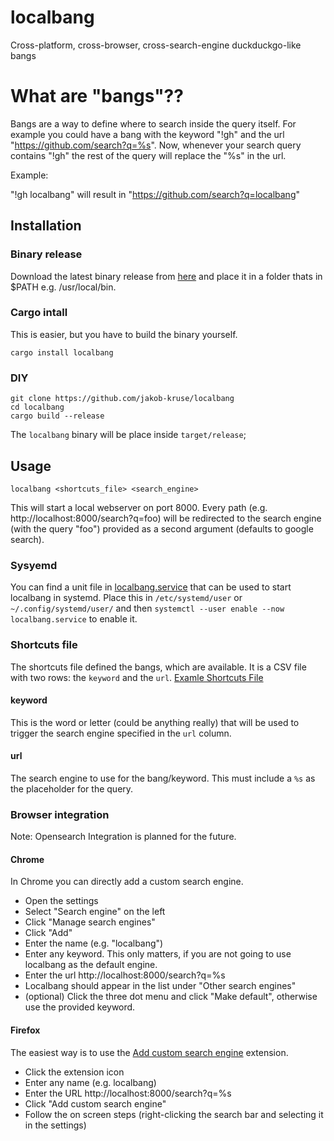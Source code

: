 # localbang

Cross-platform, cross-browser, cross-search-engine duckduckgo-like bangs

# What are "bangs"??

Bangs are a way to define where to search inside the query itself. For example you could have a bang with the keyword "!gh" and the url "https://github.com/search?q=%s".
Now, whenever your search query contains "!gh" the rest of the query will replace the "%s" in the url. 

Example:

"!gh localbang" will result in "https://github.com/search?q=localbang"

## Installation

### Binary release

Download the latest binary release from [here](https://github.com/jakob-kruse/localbang/releases) and place it in a folder thats in $PATH e.g. /usr/local/bin.

### Cargo intall

This is easier, but you have to build the binary yourself.

    cargo install localbang


### DIY

    git clone https://github.com/jakob-kruse/localbang
    cd localbang
    cargo build --release

The `localbang` binary will be place inside `target/release`;
## Usage

    localbang <shortcuts_file> <search_engine>

This will start a local webserver on port 8000. Every path (e.g. http://localhost:8000/search?q=foo) will be redirected to the search engine (with the query "foo") provided as a second argument (defaults to google search).

### Sysyemd

You can find a unit file in [localbang.service](example/localbang.service) that can be used to start localbang in systemd. Place this in `/etc/systemd/user` or `~/.config/systemd/user/` and then `systemctl --user enable --now localbang.service` to enable it.

### Shortcuts file

The shortcuts file defined the bangs, which are available. It is a CSV file with two rows: the `keyword` and the `url`. [Examle Shortcuts File](example/shortcuts.csv)

#### keyword

This is the word or letter (could be anything really) that will be used to trigger the search engine specified in the `url` column.

#### url

The search engine to use for the bang/keyword. This must include a `%s` as the placeholder for the query.

### Browser integration

Note: Opensearch Integration is planned for the future.

#### Chrome

In Chrome you can directly add a custom search engine.

- Open the settings
- Select "Search engine" on the left
- Click "Manage search engines"
- Click "Add"
- Enter the name (e.g. "localbang")
- Enter any keyword. This only matters, if you are not going to use localbang as the default engine.
- Enter the url http://localhost:8000/search?q=%s
- Localbang should appear in the list under "Other search engines"
- (optional) Click the three dot menu and click "Make default", otherwise use the provided keyword.

#### Firefox

The easiest way is to use the [Add custom search engine](https://addons.mozilla.org/en-US/firefox/addon/add-custom-search-engine/) extension.

- Click the extension icon
- Enter any name (e.g. localbang)
- Enter the URL http://localhost:8000/search?q=%s
- Click "Add custom search engine"
- Follow the on screen steps (right-clicking the search bar and selecting it in the settings)